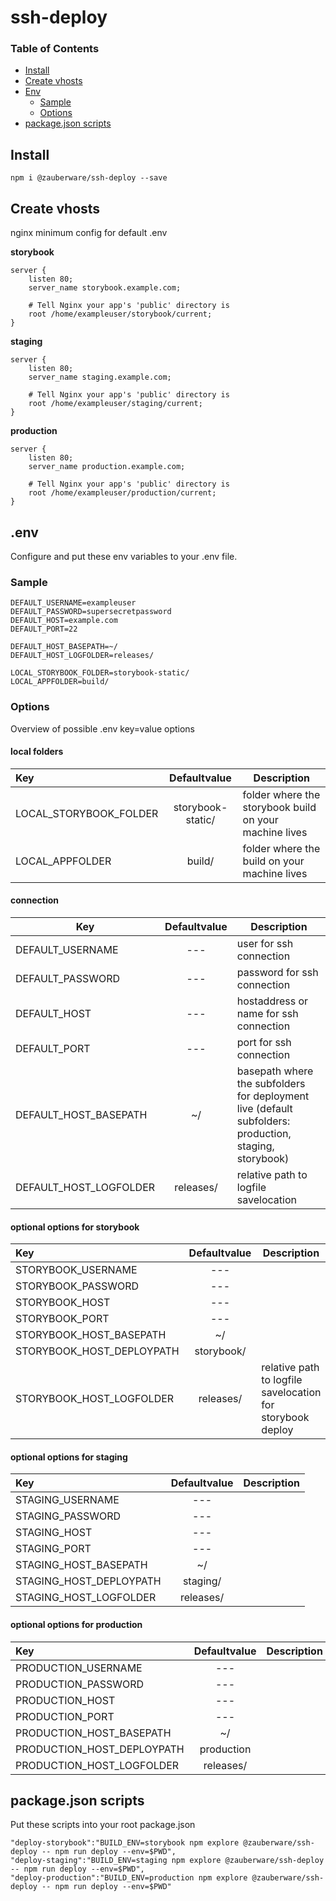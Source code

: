 # ssh-deploy

### Table of Contents

- [Install](#install)
- [Create vhosts](#create-vhosts)
- [Env](#.env)
  - [Sample](#sample)
  - [Options](#env-options)
- [package.json scripts](#package.json-scripts)

## Install

```
npm i @zauberware/ssh-deploy --save
```

## Create vhosts

nginx minimum config for default .env

**storybook**

```
server {
    listen 80;
    server_name storybook.example.com;

    # Tell Nginx your app's 'public' directory is
    root /home/exampleuser/storybook/current;
}
```

**staging**

```
server {
    listen 80;
    server_name staging.example.com;

    # Tell Nginx your app's 'public' directory is
    root /home/exampleuser/staging/current;
}
```

**production**

```
server {
    listen 80;
    server_name production.example.com;

    # Tell Nginx your app's 'public' directory is
    root /home/exampleuser/production/current;
}
```

## .env

Configure and put these env variables to your .env file.

### Sample

```
DEFAULT_USERNAME=exampleuser
DEFAULT_PASSWORD=supersecretpassword
DEFAULT_HOST=example.com
DEFAULT_PORT=22

DEFAULT_HOST_BASEPATH=~/
DEFAULT_HOST_LOGFOLDER=releases/

LOCAL_STORYBOOK_FOLDER=storybook-static/
LOCAL_APPFOLDER=build/
```

### Options

Overview of possible .env key=value options

#### local folders

| Key                    |   Defaultvalue    | Description                                            |
| :--------------------- | :---------------: | ------------------------------------------------------ |
| LOCAL_STORYBOOK_FOLDER | storybook-static/ | folder where the storybook build on your machine lives |
| LOCAL_APPFOLDER        |      build/       | folder where the build on your machine lives           |

#### connection

| Key                    | Defaultvalue | Description                                                                                            |
| ---------------------- | :----------: | ------------------------------------------------------------------------------------------------------ |
| DEFAULT_USERNAME       |     ---      | user for ssh connection                                                                                |
| DEFAULT_PASSWORD       |     ---      | password for ssh connection                                                                            |
| DEFAULT_HOST           |     ---      | hostaddress or name for ssh connection                                                                 |
| DEFAULT_PORT           |     ---      | port for ssh connection                                                                                |
| DEFAULT_HOST_BASEPATH  |      ~/      | basepath where the subfolders for deployment live (default subfolders: production, staging, storybook) |
| DEFAULT_HOST_LOGFOLDER |  releases/   | relative path to logfile savelocation                                                                  |

#### optional options for storybook

| Key                       | Defaultvalue | Description                                                |
| :------------------------ | :----------: | ---------------------------------------------------------- |
| STORYBOOK_USERNAME        |     ---      |                                                            |
| STORYBOOK_PASSWORD        |     ---      |                                                            |
| STORYBOOK_HOST            |     ---      |                                                            |
| STORYBOOK_PORT            |     ---      |                                                            |
| STORYBOOK_HOST_BASEPATH   |      ~/      |                                                            |
| STORYBOOK_HOST_DEPLOYPATH |  storybook/  |                                                            |
| STORYBOOK_HOST_LOGFOLDER  |  releases/   | relative path to logfile savelocation for storybook deploy |

#### optional options for staging

| Key                     | Defaultvalue | Description |
| :---------------------- | :----------: | ----------- |
| STAGING_USERNAME        |     ---      |             |
| STAGING_PASSWORD        |     ---      |             |
| STAGING_HOST            |     ---      |             |
| STAGING_PORT            |     ---      |             |
| STAGING_HOST_BASEPATH   |      ~/      |             |
| STAGING_HOST_DEPLOYPATH |   staging/   |             |
| STAGING_HOST_LOGFOLDER  |  releases/   |             |

#### optional options for production

| Key                        | Defaultvalue | Description |
| :------------------------- | :----------: | ----------- |
| PRODUCTION_USERNAME        |     ---      |             |
| PRODUCTION_PASSWORD        |     ---      |             |
| PRODUCTION_HOST            |     ---      |             |
| PRODUCTION_PORT            |     ---      |             |
| PRODUCTION_HOST_BASEPATH   |      ~/      |             |
| PRODUCTION_HOST_DEPLOYPATH |  production  |             |
| PRODUCTION_HOST_LOGFOLDER  |  releases/   |             |

## package.json scripts

Put these scripts into your root package.json

```
"deploy-storybook":"BUILD_ENV=storybook npm explore @zauberware/ssh-deploy -- npm run deploy --env=$PWD",
"deploy-staging":"BUILD_ENV=staging npm explore @zauberware/ssh-deploy -- npm run deploy --env=$PWD",
"deploy-production":"BUILD_ENV=production npm explore @zauberware/ssh-deploy -- npm run deploy --env=$PWD"
```
